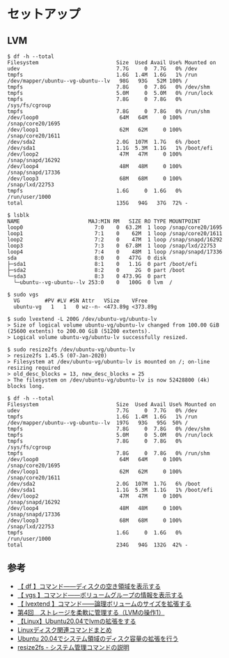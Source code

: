 ---
---

# セットアップ

## LVM

```
$ df -h --total
Filesystem                         Size  Used Avail Use% Mounted on
udev                               7.7G     0  7.7G   0% /dev
tmpfs                              1.6G  1.4M  1.6G   1% /run
/dev/mapper/ubuntu--vg-ubuntu--lv   98G   93G   52M 100% /
tmpfs                              7.8G     0  7.8G   0% /dev/shm
tmpfs                              5.0M     0  5.0M   0% /run/lock
tmpfs                              7.8G     0  7.8G   0% /sys/fs/cgroup
tmpfs                              7.8G     0  7.8G   0% /run/shm
/dev/loop0                          64M   64M     0 100% /snap/core20/1695
/dev/loop1                          62M   62M     0 100% /snap/core20/1611
/dev/sda2                          2.0G  107M  1.7G   6% /boot
/dev/sda1                          1.1G  5.3M  1.1G   1% /boot/efi
/dev/loop2                          47M   47M     0 100% /snap/snapd/16292
/dev/loop4                          48M   48M     0 100% /snap/snapd/17336
/dev/loop3                          68M   68M     0 100% /snap/lxd/22753
tmpfs                              1.6G     0  1.6G   0% /run/user/1000
total                              135G   94G   37G  72% -
```
```
$ lsblk
NAME                      MAJ:MIN RM   SIZE RO TYPE MOUNTPOINT
loop0                       7:0    0  63.2M  1 loop /snap/core20/1695
loop1                       7:1    0    62M  1 loop /snap/core20/1611
loop2                       7:2    0    47M  1 loop /snap/snapd/16292
loop3                       7:3    0  67.8M  1 loop /snap/lxd/22753
loop4                       7:4    0    48M  1 loop /snap/snapd/17336
sda                         8:0    0   477G  0 disk 
├─sda1                      8:1    0   1.1G  0 part /boot/efi
├─sda2                      8:2    0     2G  0 part /boot
└─sda3                      8:3    0 473.9G  0 part 
  └─ubuntu--vg-ubuntu--lv 253:0    0   100G  0 lvm  /
```
```
$ sudo vgs
  VG        #PV #LV #SN Attr   VSize    VFree   
  ubuntu-vg   1   1   0 wz--n- <473.89g <373.89g
```
```
$ sudo lvextend -L 200G /dev/ubuntu-vg/ubuntu-lv
> Size of logical volume ubuntu-vg/ubuntu-lv changed from 100.00 GiB (25600 extents) to 200.00 GiB (51200 extents).
> Logical volume ubuntu-vg/ubuntu-lv successfully resized.

$ sudo resize2fs /dev/ubuntu-vg/ubuntu-lv
> resize2fs 1.45.5 (07-Jan-2020)
> Filesystem at /dev/ubuntu-vg/ubuntu-lv is mounted on /; on-line resizing required
> old_desc_blocks = 13, new_desc_blocks = 25
> The filesystem on /dev/ubuntu-vg/ubuntu-lv is now 52428800 (4k) blocks long.
```
```
$ df -h --total
Filesystem                         Size  Used Avail Use% Mounted on
udev                               7.7G     0  7.7G   0% /dev
tmpfs                              1.6G  1.4M  1.6G   1% /run
/dev/mapper/ubuntu--vg-ubuntu--lv  197G   93G   95G  50% /
tmpfs                              7.8G     0  7.8G   0% /dev/shm
tmpfs                              5.0M     0  5.0M   0% /run/lock
tmpfs                              7.8G     0  7.8G   0% /sys/fs/cgroup
tmpfs                              7.8G     0  7.8G   0% /run/shm
/dev/loop0                          64M   64M     0 100% /snap/core20/1695
/dev/loop1                          62M   62M     0 100% /snap/core20/1611
/dev/sda2                          2.0G  107M  1.7G   6% /boot
/dev/sda1                          1.1G  5.3M  1.1G   1% /boot/efi
/dev/loop2                          47M   47M     0 100% /snap/snapd/16292
/dev/loop4                          48M   48M     0 100% /snap/snapd/17336
/dev/loop3                          68M   68M     0 100% /snap/lxd/22753
tmpfs                              1.6G     0  1.6G   0% /run/user/1000
total                              234G   94G  132G  42% -
```

## 参考
- [【 df 】コマンド――ディスクの空き領域を表示する](https://atmarkit.itmedia.co.jp/ait/articles/1610/24/news017.html)  
- [【 vgs 】コマンド――ボリュームグループの情報を表示する](https://atmarkit.itmedia.co.jp/ait/articles/1908/30/news020.html)  
- [【 lvextend 】コマンド――論理ボリュームのサイズを拡張する](https://atmarkit.itmedia.co.jp/ait/articles/1910/04/news021.html)  
- [第4回　ストレージを柔軟に管理する（LVMの操作1）](https://shell-mag.com/4th_linuxoperations/)  
- [【Linux】Ubuntu20.04でlvmの拡張をする](https://www.myit-service.com/blog/ubuntu-lvm/)  
- [Linuxディスク関連コマンドまとめ](https://qiita.com/aosho235/items/ad9a4764e77ba43c9d76)  
- [Ubuntu 20.04でシステム領域のディスク容量の拡張を行う](https://tech-mmmm.blogspot.com/2020/06/ubuntu-2004.html)  
- [resize2fs - システム管理コマンドの説明](https://kazmax.zpp.jp/cmd/r/resize2fs.8.html#:~:text=resize2fs%20%E3%81%AF%20ext2%20%E3%83%95%E3%82%A1%E3%82%A4%E3%83%AB%E3%82%B7%E3%82%B9%E3%83%86%E3%83%A0,%E6%96%B0%E3%81%97%E3%81%84%E3%82%B5%E3%82%A4%E3%82%BA%E3%82%92%E6%8C%87%E5%AE%9A%E3%81%99%E3%82%8B%E3%80%82)

